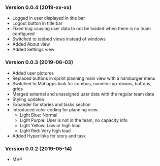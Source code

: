 ### Version 0.0.4 (2019-xx-xx)
 * Logged in user displayed in title bar
 * Logout button in title bar
 * Fixed bug causing user data to not be loaded when there is no team configured
 * Switched to tabbed views instead of windows
 * Added About view
 * Added Settings view
 
### Version 0.0.3 (2019-06-03)
 * Added user pictures
 * Replaced buttons in sprint planning main view with a hamburger menu
 * Switched to Mahapps look for combos, numeric-up-downs, buttons, grids
 * Merged external and unassigned user data with the regular team data
 * Styling updates
 * Expander for stories and tasks section
 * Introduced color coding for planning view:
   * Light Blue: Normal
   * Light Purple: User is not in the team, no capacity info
   * Light Yellow: Low or high load
   * Light Red: Very high load
 * Added Hyperlinks for story and task
### Version 0.0.2 (2019-05-14)
 * MVP